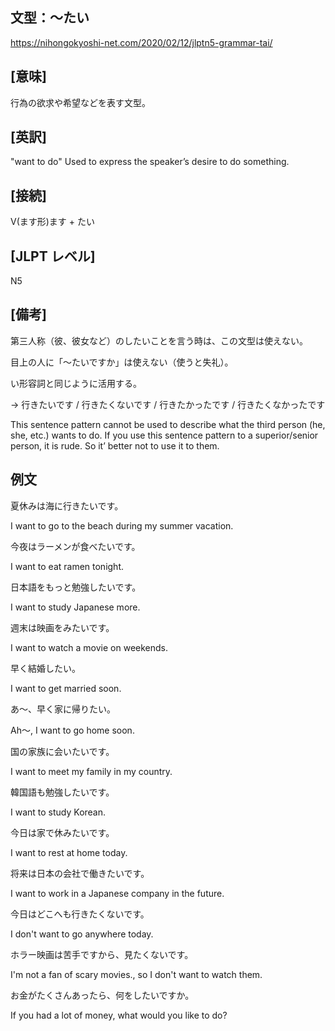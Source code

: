 ## 文型：〜たい
<https://nihongokyoshi-net.com/2020/02/12/jlptn5-grammar-tai/>

## [意味]

行為の欲求や希望などを表す文型。

## [英訳]
"want to do"
Used to express the speaker’s desire to do something.

## [接続]
V(ます形)ます + たい

## [JLPT レベル]
N5

## [備考]
第三人称（彼、彼女など）のしたいことを言う時は、この文型は使えない。

目上の人に「〜たいですか」は使えない（使うと失礼）。

い形容詞と同じように活用する。

→ 行きたいです / 行きたくないです / 行きたかったです / 行きたくなかったです

This sentence pattern cannot be used to describe what the third person (he, she, etc.) wants to do. If you use this sentence pattern to a superior/senior person, it is rude. So it’ better not to use it to them.

## 例文

夏休みは海に行きたいです。

I want to go to the beach during my summer vacation.

今夜はラーメンが食べたいです。

I want to eat ramen tonight.

日本語をもっと勉強したいです。

I want to study Japanese more.

週末は映画をみたいです。

I want to watch a movie on weekends.

早く結婚したい。

I want to get married soon.

あ〜、早く家に帰りたい。

Ah～, I want to go home soon.

国の家族に会いたいです。

I want to meet my family in my country.

韓国語も勉強したいです。

I want to study Korean.

今日は家で休みたいです。

I want to rest at home today.

将来は日本の会社で働きたいです。

I want to work in a Japanese company in the future.

今日はどこへも行きたくないです。

I don't want to go anywhere today.

ホラー映画は苦手ですから、見たくないです。

I'm not a fan of scary movies., so I don't want to watch them.

お金がたくさんあったら、何をしたいですか。

If you had a lot of money, what would you like to do?

